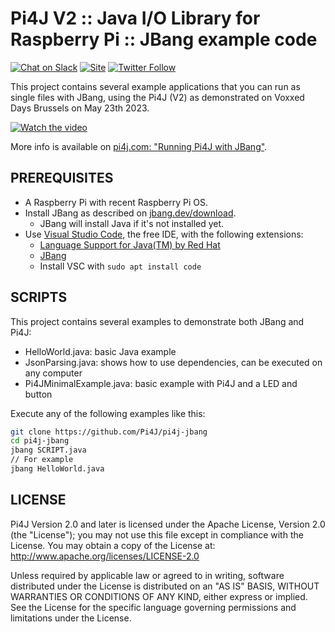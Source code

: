 
Pi4J V2 :: Java I/O Library for Raspberry Pi :: JBang example code
==================================================================

[![Chat on Slack](https://img.shields.io/badge/Chat-on%20Slack-blue)](https://join.slack.com/t/pi4j/shared_invite/zt-1ttqt8wgj-E6t69qaLrNuCMPLiYnBCsg)
[![Site](https://img.shields.io/badge/Website-pi4j.com-green)](https://pi4j.com)
[![Twitter Follow](https://img.shields.io/twitter/follow/pi4j?label=Pi4J&style=social)](https://twitter.com/pi4j)

This project contains several example applications that you can run as single files with JBang, using the Pi4J (V2) as demonstrated on Voxxed Days Brussels on May 23th 2023.

[![Watch the video](https://img.youtube.com/vi/w4AR4hWP3Qk/maxresdefault.jpg)](https://youtu.be/w4AR4hWP3Qk)

More info is available on [pi4j.com: "Running Pi4J with JBang"](https://pi4j.com/documentation/building/jbang/).

## PREREQUISITES

* A Raspberry Pi with recent Raspberry Pi OS.
* Install JBang as described on [jbang.dev/download](https://www.jbang.dev/download/).
  * JBang will install Java if it's not installed yet.
* Use [Visual Studio Code](https://code.visualstudio.com/), the free IDE, with the following extensions:
  * [Language Support for Java(TM) by Red Hat](https://marketplace.visualstudio.com/items?itemName=redhat.java)
  * [JBang](https://marketplace.visualstudio.com/items?itemName=jbangdev.jbang-vscode)
  * Install VSC with `sudo apt install code`

## SCRIPTS

This project contains several examples to demonstrate both JBang and Pi4J:

* HelloWorld.java: basic Java example
* JsonParsing.java: shows how to use dependencies, can be executed on any computer
* Pi4JMinimalExample.java: basic example with Pi4J and a LED and button

Execute any of the following examples like this:

```bash
git clone https://github.com/Pi4J/pi4j-jbang
cd pi4j-jbang
jbang SCRIPT.java
// For example
jbang HelloWorld.java
```

## LICENSE

Pi4J Version 2.0 and later is licensed under the Apache License,
Version 2.0 (the "License"); you may not use this file except in
compliance with the License.  You may obtain a copy of the License at:
http://www.apache.org/licenses/LICENSE-2.0

Unless required by applicable law or agreed to in writing, software
distributed under the License is distributed on an "AS IS" BASIS,
WITHOUT WARRANTIES OR CONDITIONS OF ANY KIND, either express or implied.
See the License for the specific language governing permissions and
limitations under the License.

